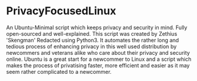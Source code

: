 # PrivacyFocusedLinux

An Ubuntu-Minimal script which keeps privacy and security in mind. Fully open-sourced and well-explained.
This script was created by Zethius 'Skengman' Redacted using Python3. It automates the rather long and tedious process of enhancing privacy in this well used distribution by newcommers and veterans alike who care about their privacy and security online.
Ubuntu is a great start for a newcommer to Linux and a script which makes the process of privatising faster, more efficient and easier as it may seem rather complicated to a newcommer.
